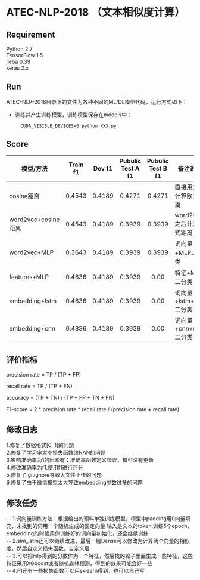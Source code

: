 # ATEC-NLP-2018 （文本相似度计算）

## Requirement
Python 2.7 </br>
TensorFlow 1.5 </br>
jieba 0.39 </br>
keras 2.x </br>

## Run
ATEC-NLP-2018目录下的文件为各种不同的ML/DL模型代码，运行方式如下：

- 训练并产生训练模型，训练模型保存在models中：

		CUDA_VISIBLE_DEVICES=0 python XXX.py


## Score

|模型/方法	|Train f1|Dev f1|Pubulic Test A f1|Pubulic Test B f1|备注说明|
|---------|:---:|:----:|:--:|:--:|------|
|cosine距离 |0.4543|0.4189|0.4271|0.4271|直接用文本计算欧式距离|
|word2vec+cosine距离 |0.4543|0.4189|0.3939|0.3939|word2vec之后计算欧式距离|
|word2vec+MLP |0.3643|0.4189|0.3939|0.3939|词向量+MLP二分类|
|features+MLP |0.4836|0.4189|0.3939|0.00|特征+MLP二分类|
|embedding+lstm|0.4836|0.4189|0.3939|0.00|词向量+lstm+mlp二分类|
|embedding+cnn|0.4836|0.4189|0.3939|0.00|词向量+cnn+mlp二分类|


## 评价指标
precision rate = TP / (TP + FP)

recall rate = TP / (TP + FN)

accuracy = (TP + TN) / (TP + FP + TN + FN)

F1-score = 2 * precision rate * recall rate / (precision rate + recall rate)


## 修改日志
1.修复了数据格式[0, 1]的问题</br>
2.修复了学习率太小损失函数维NAN的问题</br>
3.影响准确率为1的因素有：准确率函数定义错误，模型没有更新</br>
4.修改准确率为f1,使用f1进行评分</br>
5.修复了.gitignore导致大文件上传的问题</br>
6.修复了由于微信模型太大导致embedding参数过多的问题</br>

## 修改任务
-- 1.词向量训练方法：根据给出的预料单独训练模型，模型中padding用0向量填充，未找到的词用一个随机生成的固定向量
输入是文本的token,训练5个epoch，embedding的时候用你训练好的词向量初始化，还会继续训练</br>
-- 2.sim_lstm还可以继续改进，最后一层Dense可以修改为计算两个向量的相似度，然后自定义损失函数，自定义层</br>
-- 3.可以把mlp得到的分数作为一个特征，然后找的轮子里面生成一些特征，这些特征采用XGboost或者随机森林预测，得到的效果可能会好一些</br>
-- 4.F1还有一些损失函数可以用sklearn得到，也可以自己写<br>





